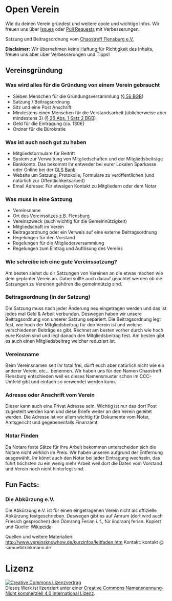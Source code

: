 # Open Verein
Wie du deinen Verein gründest und weitere coole und wichtige Infos. Wir freuen uns über [Issues](https://github.com/chaostreff-flensburg/openverein/issues) oder [Pull Requests](https://github.com/chaostreff-flensburg/openverein/pulls) mit Verbesserungen.

Satzung und Beitragsordnung vom [Chaostreff Flensburg e.V.](https://chaostreff-flensburg.de/mitmachen/satzung/)

**Disclaimer:** Wir übernehmen keine Haftung für Richtigkeit des Inhalts, freuen uns aber über Verbesserungen und Tipps!

## Vereinsgründung
### Was wird alles für die Gründung von einem Verein gebraucht
- Sieben Menschen für die Gründungsversammlung ([§ 56 BGB](https://www.gesetze-im-internet.de/bgb/__56.html))
- Satzung / Beitragsordnung
- Sitz und eine Post Anschrift
- Mindestens einen Menschen für die Vorstandsarbeit (üblicherweise aber mindestens 3) ([§ 26 Abs. 1 Satz 2 BGB](https://www.gesetze-im-internet.de/bgb/__26.html))
- Geld für die Eintragung (ca. 130€)
- Ordner für die Bürokratie

### Was ist auch noch gut zu haben
- Mitgliedsformulare für Beitritt
- System zur Verwaltung von Mitgliedschaften und der Mitgliedsbeiträge
- Bankkonto. Das bekommt ihr entweder bei eurer Lokalen Sparkasse oder Online bei der [GLS Bank](https://www.gls.de/gemeinnuetzige-kunden/)
- Website um Satzung, Protokolle, Formulare zu veröffentlichen (und natürlich zur Öffentlichkeitsarbeit)
- Email Adresse: Für etwaigen Kontakt zu Mitgliedern oder dem Notar

### Was muss in eine Satzung
- Vereinsname
- Ort des Vereinssitzes z.B. Flensburg
- Vereinszweck (auch wichtig für die Gemeinnützigkeit)
- Mitgliedschaft im Verein
- Beitragsordnung oder ein Verweis auf eine externe Beitragsordnung
- Regelungen für den Vorstand
- Regelungen für die Mitgliederversammlung
- Regelungen zum Eintrag und Auflösung des Vereins

### Wie schreibe ich eine gute Vereinssatzung?
Am besten siehst du dir Satzungen von Vereinen an die etwas machen wie dein geplanter Verein an. Dabei sollte auch darauf geachtet werden ob die Satzungen zu Vereinen gehören die gemeinnützig sind.

### Beitragsordnung (in der Satzung)
Die Satzung muss nach jeder Änderung neu eingetragen werden und das ist jedes mal Geld & Arbeit verbunden. Deswegen haben wir unsere Beitragsordnung von unserer Satzung separiert. Die Beitragsordnung legt fest, wie hoch der Mitgliedsbeitrag für den Verein ist und welche verschiedenen Beiträge es gibt. Rechnet am besten vorher durch wie hoch eure Kosten sind und legt danach den Mitgliedsbeitrag fest. Am besten gibt es auch einen Mitgliedsbeitrag welcher reduziert ist.

### Vereinsname
Beim Vereinsnamen seit ihr total frei, dürft euch aber natürlich nicht wie ein anderer Verein, etc... benennen. Wir haben uns für den Namen Chaostreff Flensburg entschieden weil es dieses Namensmuster schon im CCC-Umfeld gibt und einfach so verwendet werden kann.

### Adresse oder Anschrift vom Verein
Dieser kann auch eine Privat Adresse sein. Wichtig ist nur das dort Post zugestellt werden kann und diese Briefe weiter an den Verein geleitet werden. Die Adresse ist vor allem wichtig für Dokumente vom Notar, Amtsgericht und gegebenenfalls Finanzamt.

### Notar Finden
Da Notare feste Sätze für ihre Arbeit bekommen unterscheiden sich die Notare nicht wirklich im Preis. Wir haben unseren aufgrund der Entfernung ausgewählt. Ihr könnt auch den Notar bei jeder Eintragung wechseln, das führt höchsten zu ein wenig mehr Arbeit weil dort die Daten vom Vorstand und Verein noch nicht hinterlegt sind.



## Fun Facts:
### Die Abkürzung e.V.
Die Abkürzung e.V. ist für einen eingetragenen Verein nicht als offizielle Abkürzung festgeschrieben. Deswegen gibt es auf Amrum (dort wird auch Friesich gesprochen) den Öömrang Ferian i. f., für iindraanj ferian. Kopiert und Quelle: [Wikipeida](https://de.wikipedia.org/wiki/Verein#Eingetragener_Verein)


Quellen und weitere Materialien: http://www.vereinsknowhow.de/kurzinfos/leitfaden.htm
Kontakt: kontakt @ samuelbtrinkmann.de

# Lizenz
<a rel="license" href="http://creativecommons.org/licenses/by-nc/4.0/"><img alt="Creative Commons Lizenzvertrag" style="border-width:0" src="https://i.creativecommons.org/l/by-nc/4.0/80x15.png" /></a><br />Dieses Werk ist lizenziert unter einer <a rel="license" href="http://creativecommons.org/licenses/by-nc/4.0/">Creative Commons Namensnennung-Nicht kommerziell 4.0 International Lizenz</a>.
